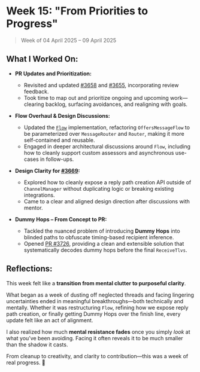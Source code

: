 # Week 15: "From Priorities to Progress"

> Week of 04 April 2025 – 09 April 2025

## What I Worked On:

- **PR Updates and Prioritization:**

  - Revisited and updated
    [#3658](https://github.com/shaavan/rust-lightning/commits/pr3658.07) and
    [#3655](https://github.com/shaavan/rust-lightning/commits/pr3655.06),
    incorporating review feedback.
  - Took time to map out and prioritize ongoing and upcoming work—clearing
    backlog, surfacing avoidances, and realigning with goals.

- **Flow Overhaul & Design Discussions:**

  - Updated the
    [`Flow`](https://github.com/shaavan/rust-lightning/commits/pr3639.04)
    implementation, refactoring `OffersMessageFlow` to be parameterized over
    `MessageRouter` and `Router`, making it more self-contained and reusable.
  - Engaged in deeper architectural discussions around `Flow`, including how to
    cleanly support custom assessors and asynchronous use-cases in follow-ups.

- **Design Clarity for
  [#3669](https://github.com/lightningdevkit/rust-lightning/issues/3669):**

  - Explored how to cleanly expose a reply path creation API outside of
    `ChannelManager` without duplicating logic or breaking existing
    integrations.
  - Came to a clear and aligned design direction after discussions with mentor.

- **Dummy Hops – From Concept to PR:**
  - Tackled the nuanced problem of introducing **Dummy Hops** into blinded paths
    to obfuscate timing-based recipient inference.
  - Opened
    [PR #3726](https://github.com/lightningdevkit/rust-lightning/pull/3726),
    providing a clean and extensible solution that systematically decodes dummy
    hops before the final `ReceiveTlvs`.

## Reflections:

This week felt like a **transition from mental clutter to purposeful clarity**.

What began as a week of dusting off neglected threads and facing lingering
uncertainties ended in meaningful breakthroughs—both technically and mentally.
Whether it was restructuring `Flow`, refining how we expose reply path creation,
or finally getting Dummy Hops over the finish line, every update felt like an
act of alignment.

I also realized how much **mental resistance fades** once you simply _look_ at
what you’ve been avoiding. Facing it often reveals it to be much smaller than
the shadow it casts.

From cleanup to creativity, and clarity to contribution—this was a week of real
progress. 🚀
